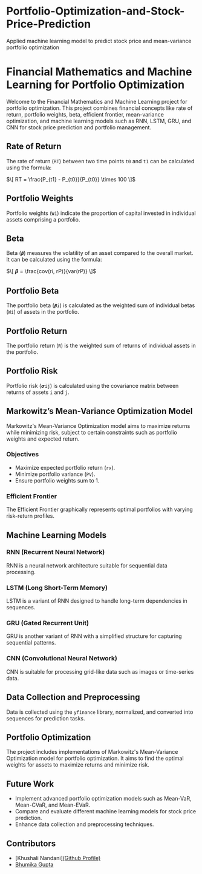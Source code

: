 # Portfolio-Optimization-and-Stock-Price-Prediction
Applied machine learning model to predict stock price and mean-variance portfolio optimization

# Financial Mathematics and Machine Learning for Portfolio Optimization

Welcome to the Financial Mathematics and Machine Learning project for portfolio optimization. This project combines financial concepts like rate of return, portfolio weights, beta, efficient frontier, mean-variance optimization, and machine learning models such as RNN, LSTM, GRU, and CNN for stock price prediction and portfolio management.

## Rate of Return

The rate of return (`RT`) between two time points `t0` and `t1` can be calculated using the formula:

$\[ RT = \frac{P_{t1} - P_{t0}}{P_{t0}} \times 100 \]$

## Portfolio Weights

Portfolio weights (`Wi`) indicate the proportion of capital invested in individual assets comprising a portfolio.

## Beta

Beta (`𝜷`) measures the volatility of an asset compared to the overall market. It can be calculated using the formula:

$\[ 𝜷 = \frac{cov(ri, rP)}{var(rP)} \]$

## Portfolio Beta

The portfolio beta (`𝜷i`) is calculated as the weighted sum of individual betas (`Wi`) of assets in the portfolio.

## Portfolio Return

The portfolio return (`R`) is the weighted sum of returns of individual assets in the portfolio.

## Portfolio Risk

Portfolio risk (`𝞼ij`) is calculated using the covariance matrix between returns of assets `i` and `j`.

## Markowitz’s Mean-Variance Optimization Model

Markowitz's Mean-Variance Optimization model aims to maximize returns while minimizing risk, subject to certain constraints such as portfolio weights and expected return.

### Objectives

- Maximize expected portfolio return (`rx`).
- Minimize portfolio variance (`PV`).
- Ensure portfolio weights sum to 1.

### Efficient Frontier

The Efficient Frontier graphically represents optimal portfolios with varying risk-return profiles.

## Machine Learning Models

### RNN (Recurrent Neural Network)

RNN is a neural network architecture suitable for sequential data processing.

### LSTM (Long Short-Term Memory)

LSTM is a variant of RNN designed to handle long-term dependencies in sequences.

### GRU (Gated Recurrent Unit)

GRU is another variant of RNN with a simplified structure for capturing sequential patterns.

### CNN (Convolutional Neural Network)

CNN is suitable for processing grid-like data such as images or time-series data.

## Data Collection and Preprocessing

Data is collected using the `yfinance` library, normalized, and converted into sequences for prediction tasks.

## Portfolio Optimization

The project includes implementations of Markowitz's Mean-Variance Optimization model for portfolio optimization. It aims to find the optimal weights for assets to maximize returns and minimize risk.

## Future Work

- Implement advanced portfolio optimization models such as Mean-VaR, Mean-CVaR, and Mean-EVaR.
- Compare and evaluate different machine learning models for stock price prediction.
- Enhance data collection and preprocessing techniques.

## Contributors

- [Khushali Nandani][(Github Profile) ](https://github.com/Khu1208)
- [Bhumika Gupta](link-to-contributor-profile) 
